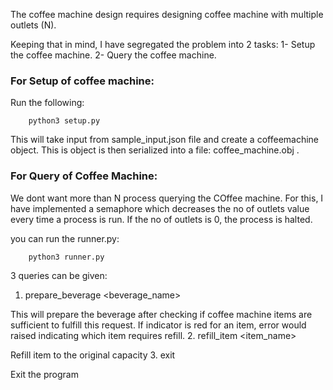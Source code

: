 The coffee machine design requires designing coffee machine with multiple outlets (N).

Keeping that in mind, I have segregated the problem into 2 tasks:
1- Setup the coffee machine.
2- Query the coffee machine.

### For Setup of coffee machine:
Run the following:
``` 
    python3 setup.py
```

This will take input from sample_input.json file and create a coffeemachine object. This is object is then serialized into a file: coffee_machine.obj .

### For Query of Coffee Machine:

We dont want more than N process querying the COffee machine. For this, I have implemented a semaphore which decreases the no of outlets value every time a process is run. If the no of outlets is 0, the process is halted.

you can run the runner.py:
```
    python3 runner.py

```
3 queries can be given:

   1. prepare_beverage <beverage_name>

This will prepare the beverage after checking if coffee machine items are sufficient to fulfill this request. If indicator is red for an item, error would raised indicating which item requires refill.
   2. refill_item <item_name>

Refill item to the original capacity
   3. exit

Exit the program
